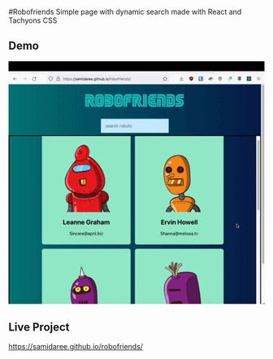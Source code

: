 #Robofriends
Simple page with dynamic search made with React and Tachyons CSS

## Demo 
![](demo.gif) 

## Live Project 

https://samidaree.github.io/robofriends/


